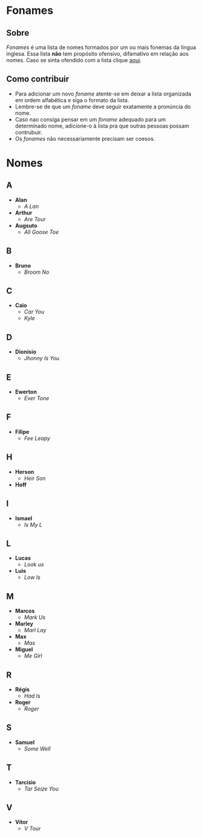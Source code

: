 # Fonames

## Sobre

*Fonames* é uma lista de nomes formados por um ou mais fonemas da língua inglesa. 
Essa lista **não** tem propósito ofensivo, difamativo em relação aos nomes.
Caso se sinta ofendido com a lista clique [aqui](https://goo.gl/DszCTv).

## Como contribuir

* Para adicionar um novo *foname* atente-se em deixar a lista organizada em ordem alfabética e siga o formato da lista. 
* Lembre-se de que um *foname* deve seguir exatamente a pronúncia do nome.
* Caso nao consiga pensar em um *foname* adequado para um determinado nome, adicione-o à lista pra que outras pessoas possam contrubuir.
* Os *fonames* não necessariamente precisam ser coesos.

   
# Nomes
## A
* **Alan**
  * *A Lan*
* **Arthur**
  * *Are Tour*
* **Augsuto**
  * *All Goose Toe*
  
## B
* **Bruno**
  * *Broom No*
  
## C 
* **Caio**
  * *Car You*
  * *Kyle*
  
## D
* **Dionísio**
  * *Jhonny Is You*
  
## E
* **Ewerton**
  * *Ever Tone*
  
## F
* **Filipe**
  * *Fee Leapy*
  
## H 
* **Herson**
  * *Heir Son*
* **Hoff**
  
## I
* **Ismael**
  * *Is My L*
  
## L
* **Lucas**
  * *Look us*
* **Luis**
  * *Low Is*
  
## M
* **Marcos**
  * *Mark Us*
* **Marley**
  * *Marl Lay*
* **Max**
  * *Max*
* **Miguel**
  * *Me Girl*
 
## R
* **Régis**
  * *Had Is*
* **Roger**
  * *Roger*
  
## S
* **Samuel**
  * *Some Well*

## T
* **Tarcísio**
  * *Tar Seize You*
  
## V
* **Vitor**
  * *V Tour*




  

